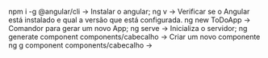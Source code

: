 npm i -g @angular/cli -> Instalar o angular;
ng v -> Verificar se o Angular está instalado e qual a versão que está configurada.
ng new ToDoApp -> Comandor para gerar um novo App;
ng serve -> Inicializa o servidor;
ng generate component components/cabecalho -> Criar um novo componente
ng g component components/cabecalho ->